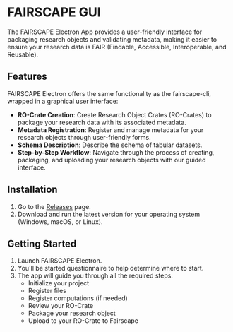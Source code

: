 # FAIRSCAPE GUI

The FAIRSCAPE Electron App provides a user-friendly interface for packaging research objects and validating metadata, making it easier to ensure your research data is FAIR (Findable, Accessible, Interoperable, and Reusable).

## Features

FAIRSCAPE Electron offers the same functionality as the fairscape-cli, wrapped in a graphical user interface:

- **RO-Crate Creation**: Create Research Object Crates (RO-Crates) to package your research data with its associated metadata.
- **Metadata Registration**: Register and manage metadata for your research objects through user-friendly forms.
- **Schema Description**: Describe the schema of tabular datasets.
- **Step-by-Step Workflow**: Navigate through the process of creating, packaging, and uploading your research objects with our guided interface.

## Installation

1. Go to the [Releases](https://github.com/fairscape/FairscapeFrontEnd/releases) page.
2. Download and run the latest version for your operating system (Windows, macOS, or Linux).

## Getting Started

1. Launch FAIRSCAPE Electron.
2. You'll be started questionnaire to help determine where to start.
3. The app will guide you through all the required steps:
   - Initialize your project
   - Register files
   - Register computations (if needed)
   - Review your RO-Crate
   - Package your research object
   - Upload to your RO-Crate to Fairscape
